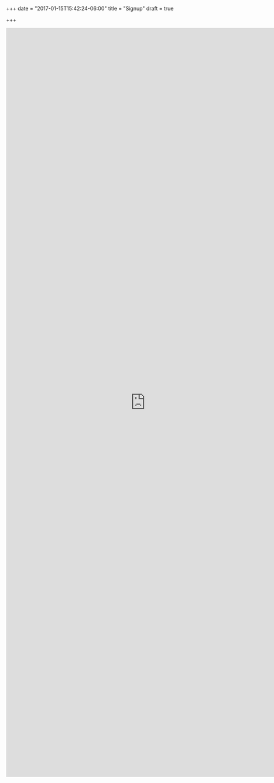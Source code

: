 +++
date = "2017-01-15T15:42:24-06:00"
title = "Signup"
draft = true

+++

<iframe src="https://docs.google.com/forms/d/e/1FAIpQLSf68PvCZvY_E8JcRN-83Gv32BQhems9o7e4sCKsmTLOr86_Yw/viewform?embedded=true" width="760" height="2048" frameborder="0" marginheight="0" marginwidth="0">Loading...</iframe>
